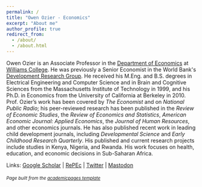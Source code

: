 ```yaml
---
permalink: /
title: "Owen Ozier - Economics"
excerpt: "About me"
author_profile: true
redirect_from: 
  - /about/
  - /about.html
---
```


Owen Ozier is an Associate Professor in the [Department of Economics](https://econ.williams.edu/) at [Williams College](https://www.williams.edu/).
He was previously a Senior Economist in the World Bank's [Development Research Group](http://www.worldbank.org/en/research/brief/researchers).
He received his M.Eng. and B.S. degrees in Electrical Engineering and Computer Science and in Brain and Cognitive Sciences from the Massachusetts Institute of Technology in 1999, and his Ph.D. in Economics from the University of California at Berkeley in 2010.
Prof. Ozier’s work has been covered by <i>The Economist</i> and on <i>National Public Radio</i>; his peer-reviewed research has been published in the <i>Review of Economic Studies</i>, the <i>Review of Economics and Statistics</i>, <i>American Economic Journal: Applied Economics</i>, the <i>Journal of Human Resources</i>, and other economics journals.
He has also published recent work in leading child development journals, including <i>Developmental Science</i> and <i>Early Childhood Research Quarterly</i>.
His published and current research projects include studies in Kenya, Nigeria, and Rwanda. His work focuses on health, education, and economic decisions in Sub-Saharan Africa.

Links: [Google Scholar](https://scholar.google.com/citations?user=ZCUpw6oAAAAJ&hl=en) |
[RePEc](https://ideas.repec.org/e/poz63.html) |
[Twitter](https://twitter.com/OwenOzier) |
<a rel="me" href="https://econtwitter.net/@owenozier">Mastodon</a>

###### <sub><i>Page built from the [academicpages template](https://github.com/academicpages/academicpages.github.io)</i></sub>
